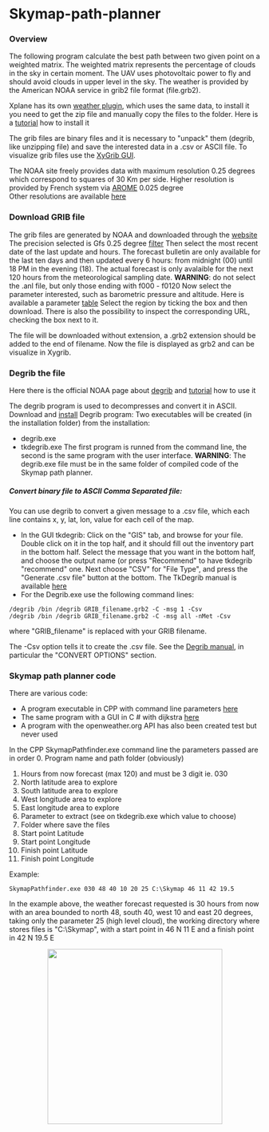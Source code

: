 # Skymap-path-planner
<!--- [Alt Text](https://github.com/MatteoM95/Skymap-path-planner/blob/main/Media/path.gif) --->

### Overview
The following program calculate the best path between two given point on a weighted matrix. The weighted matrix represents the percentage of clouds in the sky in certain moment. The UAV uses photovoltaic power to fly and should avoid clouds in upper level in the sky.
The weather is provided by the American NOAA service in grib2 file format (file.grb2). 

Xplane has its own [weather plugin](https://x-plane.joanpc.com/plugins/xpgfs-noaa-weather), which uses the same data, to install it you need to get the zip file and manually copy the files to the folder. Here is a [tutorial](https://www.youtube.com/watch?v=8Nv_fM4RtaQ) how to install it 

The grib files are binary files and it is necessary to "unpack" them (degrib, like unzipping file) and save the interested data in a .csv or ASCII file. To visualize grib files use the [XyGrib GUI](https://opengribs.org/en/).

The NOAA site freely provides data with maximum resolution 0.25 degrees which correspond to squares of 30 Km per side. Higher resolution is provided by French system via [AROME](https://donneespubliques.meteofrance.fr/?fond=produit&id_produit=131&id_rubrique=51) 0.025 degree  
Other resolutions are available [here](https://opengribs.org/en/gribs)

### Download GRIB file
The grib files are generated by NOAA and downloaded through the [website](https://nomads.ncep.noaa.gov/)
The precision selected is Gfs 0.25 degree [filter](https://nomads.ncep.noaa.gov/cgi-bin/filter_gfs_0p25.pl)
Then select the most recent date of the last update and hours. The forecast bulletin are only available for the last ten days and then updated every 6 hours: from midnight (00) until 18 PM in the evening (18). The actual forecast is only avalaible for the next 120 hours from the meteorological sampling date.
**WARNING**: do not select the .anl file, but only those ending with f000 - f0120
Now select the parameter interested, such as barometric pressure and altitude. Here is available a parameter [table](https://www.nco.ncep.noaa.gov/pmb/docs/on388/table2.html)
Select the region by ticking the box and then download. There is also the possibility to inspect the corresponding URL, checking the box next to it.

The file will be downloaded without extension, a .grb2 extension should be added to the end of filename. Now the file is displayed as grb2 and can be visualize in Xygrib.

### Degrib the file
Here there is the official NOAA page about [degrib](https://vlab.noaa.gov/web/mdl/degrib) and [tutorial](https://vlab.noaa.gov/web/mdl/degrib-tutorial) how to use it 

The degrib program is used to decompresses and convert it in ASCII.
Download and [install](https://vlab.noaa.gov/web/mdl/degrib-install) Degrib program: 
Two executables will be created (in the installation folder) from the installation: 
 - degrib.exe
 - tkdegrib.exe
The first program is runned from the command line, the second is the same program with the user interface. 
**WARNING**: The degrib.exe file must be in the same folder of compiled code of the Skymap path planner.
##### Convert binary file to ASCII Comma Separated file:
You can use degrib to convert a given message to a .csv file, which each line contains x, y, lat, lon, value for each cell of the map. 
 - In the GUI tkdegrib:
Click on the "GIS" tab, and browse for your file. Double click on it in the top half, and it should fill out the inventory part in the bottom half. Select the message that you want in the bottom half, and choose the output name (or press "Recommend" to have tkdegrib "recommend" one. Next choose "CSV" for "File Type", and press the "Generate .csv file" button at the bottom. The TkDegrib manual is available [here](https://vlab.noaa.gov/web/mdl/tk-degrib-man-page)
 - For the Degrib.exe use the following command lines:
```
/degrib /bin /degrib GRIB_filename.grb2 -C -msg 1 -Csv
/degrib /bin /degrib GRIB_filename.grb2 -C -msg all -nMet -Csv
```
where "GRIB_filename" is replaced with your GRIB filename.

The -Csv option tells it to create the .csv file. See the [Degrib manual](https://vlab.noaa.gov/web/mdl/degrib-man-page), in particular the "CONVERT OPTIONS" section.

### Skymap path planner code
There are various code:
 - A program executable in CPP with command line parameters [here](https://github.com/MatteoM95/Skymap-path-planner/tree/main/SkymapPathfinder)
 - The same program with a GUI in C # with dijkstra [here](https://github.com/MatteoM95/Skymap-path-planner/tree/main/SkymapPathfinderGUI)
 - A program with the openweather.org API has also been created test but never used  

In the CPP SkymapPathfinder.exe command line the parameters passed are in order
0. Program name and path folder (obviously)
1. Hours from now forecast (max 120) and must be 3 digit ie. 030
2. North latitude area to explore
3. South latitude area to explore
4. West longitude area to explore
5. East longitude area to explore
6. Parameter to extract (see on tkdegrib.exe which value to choose)
7. Folder where save the files
8. Start point Latitude
9. Start point Longitude
10. Finish point Latitude
11. Finish point Longitude

Example:
```
SkymapPathfinder.exe 030 48 40 10 20 25 C:\Skymap 46 11 42 19.5
```
In the example above, the weather forecast requested is 30 hours from now with an area bounded to north 48, south 40, west 10 and east 20 degrees, taking only the parameter 25 (high level cloud), the working directory where stores files is "C:\Skymap", with a start point in 46 N 11 E and a finish point in 42 N 19.5 E
<p align="center">
  <img src= "https://github.com/MatteoM95/Skymap-path-planner/blob/main/Media/path.gif" width="350" height="350" />
</p>

